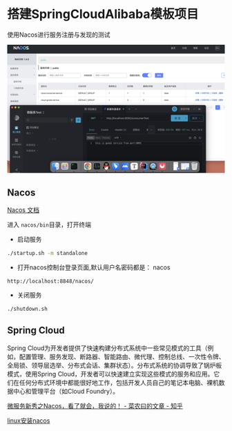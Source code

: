 # 搭建SpringCloudAlibaba模板项目

使用Nacos进行服务注册与发现的测试

![91task](README.assets/91task.png)

## Nacos

[Nacos 文档](https://nacos.io/zh-cn/docs/quick-start.html)

进入	`nacos/bin`目录，打开终端

- 启动服务

```bash
./startup.sh -m standalone
```

- 打开nacos控制台登录页面,默认用户名密码都是： nacos
```
http://localhost:8848/nacos/
```

- 关闭服务

```bash
./shutdown.sh
```

## Spring Cloud

Spring Cloud为开发者提供了快速构建分布式系统中一些常见模式的工具（例如，配置管理、服务发现、断路器、智能路由、微代理、控制总线、一次性令牌、全局锁、领导层选举、分布式会话、集群状态）。分布式系统的协调导致了锅炉板模式，使用Spring Cloud，开发者可以快速建立实现这些模式的服务和应用。它们在任何分布式环境中都能很好地工作，包括开发人员自己的笔记本电脑、裸机数据中心和管理平台（如Cloud Foundry）。



[微服务新秀之Nacos，看了就会，我说的！ - 菜农曰的文章 - 知乎 ](https://zhuanlan.zhihu.com/p/264887200)

[linux安装nacos](https://www.cnblogs.com/lazysang/p/14079508.html)